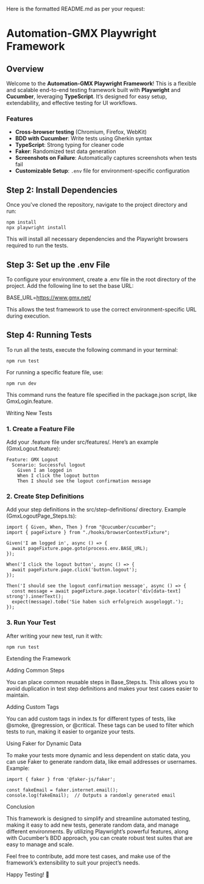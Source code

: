 Here is the formatted README.md as per your request:

# Automation-GMX Playwright Framework

## Overview

Welcome to the **Automation-GMX Playwright Framework**! This is a flexible and scalable end-to-end testing framework built with **Playwright** and **Cucumber**, leveraging **TypeScript**. It’s designed for easy setup, extendability, and effective testing for  UI workflows.

### Features
- **Cross-browser testing** (Chromium, Firefox, WebKit)
- **BDD with Cucumber**: Write tests using Gherkin syntax
- **TypeScript**: Strong typing for cleaner code
- **Faker**: Randomized test data generation
- **Screenshots on Failure**: Automatically captures screenshots when tests fail
- **Customizable Setup**: `.env` file for environment-specific configuration

## Step 2: Install Dependencies

Once you've cloned the repository, navigate to the project directory and run:
```
npm install
npx playwright install
```
This will install all necessary dependencies and the Playwright browsers required to run the tests.

## Step 3: Set up the .env File

To configure your environment, create a .env file in the root directory of the project. Add the following line to set the base URL:

BASE_URL=https://www.gmx.net/

This allows the test framework to use the correct environment-specific URL during execution.

## Step 4: Running Tests

To run all the tests, execute the following command in your terminal:
```
npm run test
```
For running a specific feature file, use:
```
npm run dev
```
This command runs the feature file specified in the package.json script, like GmxLogin.feature.

Writing New Tests

### 1. Create a Feature File

Add your .feature file under src/features/. Here’s an example (GmxLogout.feature):
```
Feature: GMX Logout
  Scenario: Successful logout
    Given I am logged in
    When I click the logout button
    Then I should see the logout confirmation message
```
### 2. Create Step Definitions

Add your step definitions in the src/step-definitions/ directory. Example (GmxLogoutPage_Steps.ts):
```
import { Given, When, Then } from "@cucumber/cucumber";
import { pageFixture } from "./hooks/browserContextFixture";

Given('I am logged in', async () => {
  await pageFixture.page.goto(process.env.BASE_URL);
});

When('I click the logout button', async () => {
  await pageFixture.page.click('button.logout');
});

Then('I should see the logout confirmation message', async () => {
  const message = await pageFixture.page.locator('div[data-text] strong').innerText();
  expect(message).toBe('Sie haben sich erfolgreich ausgeloggt.');
});
```
### 3. Run Your Test

After writing your new test, run it with:
```
npm run test
```
Extending the Framework

Adding Common Steps

You can place common reusable steps in Base_Steps.ts. This allows you to avoid duplication in test step definitions and makes your test cases easier to maintain.

Adding Custom Tags

You can add custom tags in index.ts for different types of tests, like @smoke, @regression, or @critical. These tags can be used to filter which tests to run, making it easier to organize your tests.

Using Faker for Dynamic Data

To make your tests more dynamic and less dependent on static data, you can use Faker to generate random data, like email addresses or usernames. Example:
```
import { faker } from '@faker-js/faker';

const fakeEmail = faker.internet.email();
console.log(fakeEmail);  // Outputs a randomly generated email
```
Conclusion

This framework is designed to simplify and streamline automated testing, making it easy to add new tests, generate random data, and manage different environments. By utilizing Playwright’s powerful features, along with Cucumber’s BDD approach, you can create robust test suites that are easy to manage and scale.

Feel free to contribute, add more test cases, and make use of the framework’s extensibility to suit your project’s needs.

Happy Testing! 🚀

